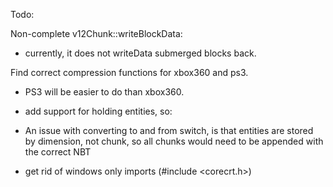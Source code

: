Todo:

Non-complete v12Chunk::writeBlockData:
- currently, it does not writeData submerged blocks back.

Find correct compression functions for xbox360 and ps3.
- PS3 will be easier to do than xbox360.

- add support for holding entities, so:
- An issue with converting to and from switch, is that entities
are stored by dimension, not chunk, so all chunks would need to
be appended with the correct NBT

- get rid of windows only imports (#include <corecrt.h>)